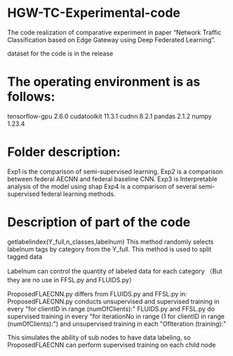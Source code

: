 # HGW-TC-Experimental-code
 The code realization of comparative experiment in paper “Network Traffic Classification based on Edge Gateway using Deep Federated Learning”.
 
 dataset for the code is in the release
 
# The operating environment is as follows:
  tensorflow-gpu 2.6.0 cudatoolkit 11.3.1  cudnn 8.2.1   pandas 2.1.2   numpy  1.23.4  

# Folder description:
  Exp1 is the comparison of semi-supervised learning.
  Exp2 is a comparison between federal AECNN and federal baseline CNN.
  Exp3 is Interpretable analysis of the model using shap
  Exp4 is a comparison of several semi-supervised federal learning methods.

# Description of part of the code
  getlabelindex(Y_full,n_classes,labelnum)  This method randomly selects labelnum tags by category from the Y_full. 
  This method is used to split tagged data
  
  Labelnum can control the quantity of labeled data for each category （But they are no use in FFSL.py and FLUIDS.py）
  
  ProposedFLAECNN.py differs from FLUIDS.py and FFSL.py in:
  ProposedFLAECNN.py conducts unsupervised and supervised training in every "for clientID in range (numOfClients):"
  FLUIDS.py and FFSL.py do supervised training in every "for iterationNo in range (1 for clientID in range (numOfClients):") and unsupervised training in each "OfIteration (training):"

  This simulates the ability of sub nodes to have data labeling, so ProposedFLAECNN can perform supervised training on each child node

